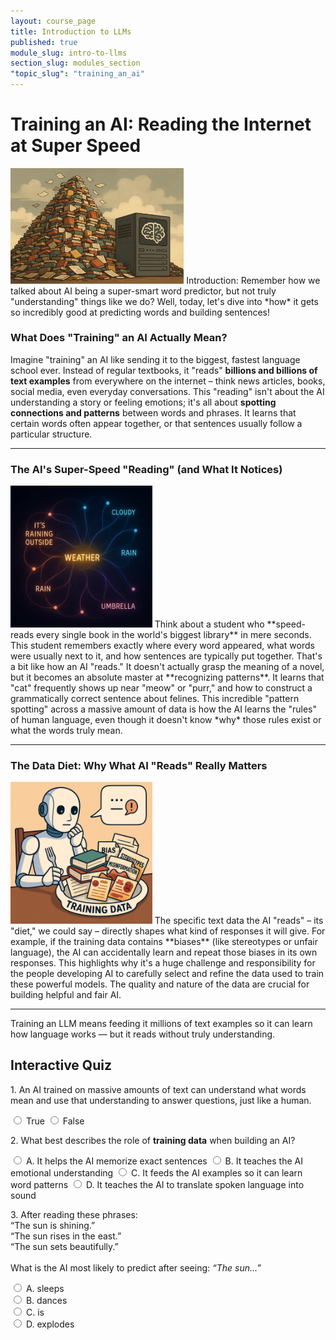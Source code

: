 ```yaml
---
layout: course_page
title: Introduction to LLMs
published: true
module_slug: intro-to-llms
section_slug: modules_section
"topic_slug": "training_an_ai"
---
```


# Training an AI: Reading the Internet at Super Speed


<img src="../images/llm_vast_inputs_have_gone_in.webp" alt="Descriptive Alt Text" width="55%" class="float-left-image">
Introduction: Remember how we talked about AI being a super-smart word predictor, but not truly "understanding" things like we do? Well, today, let's dive into *how* it gets so incredibly good at predicting words and building sentences!



### What Does "Training" an AI Actually Mean?

Imagine "training" an AI like sending it to the biggest, fastest language school ever. Instead of regular textbooks, it "reads" **billions and billions of text examples** from everywhere on the internet – think news articles, books, social media, even everyday conversations. This "reading" isn't about the AI understanding a story or feeling emotions; it's all about **spotting connections and patterns** between words and phrases. It learns that certain words often appear together, or that sentences usually follow a particular structure.

---

### The AI's Super-Speed "Reading" (and What It Notices)
<img src="../images/word_phrases_relationship.webp" alt="Descriptive Alt Text" width="45%" class="float-right-image">
Think about a student who **speed-reads every single book in the world's biggest library** in mere seconds. This student remembers exactly where every word appeared, what words were usually next to it, and how sentences are typically put together. That's a bit like how an AI "reads." It doesn't actually grasp the meaning of a novel, but it becomes an absolute master at **recognizing patterns**. It learns that "cat" frequently shows up near "meow" or "purr," and how to construct a grammatically correct sentence about felines. This incredible "pattern spotting" across a massive amount of data is how the AI learns the "rules" of human language, even though it doesn't know *why* those rules exist or what the words truly mean.

---

### The Data Diet: Why What AI "Reads" Really Matters

<img src="../images/training_data_diet.webp" alt="Descriptive Alt Text" width="45%" class="float-left-image">
The specific text data the AI "reads" – its "diet," we could say – directly shapes what kind of responses it will give. For example, if the training data contains **biases** (like stereotypes or unfair language), the AI can accidentally learn and repeat those biases in its own responses. This highlights why it's a huge challenge and responsibility for the people developing AI to carefully select and refine the data used to train these powerful models. The quality and nature of the data are crucial for building helpful and fair AI.
<div style="clear: both;"></div>

---

Training an LLM means feeding it millions of text examples so it can learn how language works — but it reads without truly understanding.

## Interactive Quiz

<!-- Question 1 -->
<form id="pop_quiz_llm1">
  <p>1. An AI trained on massive amounts of text can understand what words mean and use that understanding to answer questions, just like a human.</p>
  <label><input type="radio" name="pop_quiz_llm1" value="true"> True</label>
  <label><input type="radio" name="pop_quiz_llm1" value="false"> False</label>
  <div class="quiz-result"></div>
</form>

<!-- Question 2 -->
<form id="pop_quiz_llm2">
  <p>2. What best describes the role of <strong>training data</strong> when building an AI?</p>
  <label><input type="radio" name="pop_quiz_llm2" value="a"> A. It helps the AI memorize exact sentences</label>
  <label><input type="radio" name="pop_quiz_llm2" value="b"> B. It teaches the AI emotional understanding</label>
  <label><input type="radio" name="pop_quiz_llm2" value="c"> C. It feeds the AI examples so it can learn word patterns</label>
  <label><input type="radio" name="pop_quiz_llm2" value="d"> D. It teaches the AI to translate spoken language into sound</label>
  <div class="quiz-result"></div>
</form>

<!-- Question 3 -->
<form id="llm_training_q3">
  <p>3. After reading these phrases:<br>
     “The sun is shining.”<br>
     “The sun rises in the east.”<br>
     “The sun sets beautifully.”<br><br>
     What is the AI most likely to predict after seeing: <em>“The sun…”</em></p>
  <label><input type="radio" name="llm_training_q3" value="a"> A. sleeps</label><br>
  <label><input type="radio" name="llm_training_q3" value="b"> B. dances</label><br>
  <label><input type="radio" name="llm_training_q3" value="c"> C. is</label><br>
  <label><input type="radio" name="llm_training_q3" value="d"> D. explodes</label>
  <div class="quiz-result"></div>
</form>
